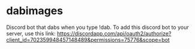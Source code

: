 # dabimages
Discord bot that dabs when you type !dab.
To add this discord bot to your server, use this link: https://discordapp.com/api/oauth2/authorize?client_id=702359948457148489&permissions=75776&scope=bot
